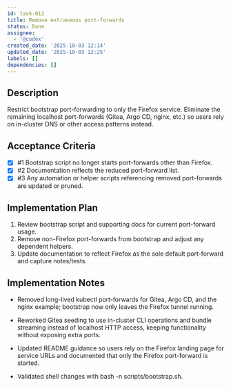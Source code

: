 ```yaml
---
id: task-012
title: Remove extraneous port-forwards
status: Done
assignee:
  - '@codex'
created_date: '2025-10-03 12:14'
updated_date: '2025-10-03 12:25'
labels: []
dependencies: []
---
```


## Description

<!-- SECTION:DESCRIPTION:BEGIN -->
Restrict bootstrap port-forwarding to only the Firefox service. Eliminate the remaining localhost port-forwards (Gitea, Argo CD, nginx, etc.) so users rely on in-cluster DNS or other access patterns instead.
<!-- SECTION:DESCRIPTION:END -->

## Acceptance Criteria
<!-- AC:BEGIN -->
- [x] #1 Bootstrap script no longer starts port-forwards other than Firefox.
- [x] #2 Documentation reflects the reduced port-forward list.
- [x] #3 Any automation or helper scripts referencing removed port-forwards are updated or pruned.
<!-- AC:END -->

## Implementation Plan

<!-- SECTION:PLAN:BEGIN -->
1. Review bootstrap script and supporting docs for current port-forward usage.
2. Remove non-Firefox port-forwards from bootstrap and adjust any dependent helpers.
3. Update documentation to reflect Firefox as the sole default port-forward and capture notes/tests.
<!-- SECTION:PLAN:END -->

## Implementation Notes

<!-- SECTION:NOTES:BEGIN -->
- Removed long-lived kubectl port-forwards for Gitea, Argo CD, and the nginx example; bootstrap now only leaves the Firefox tunnel running.
- Reworked Gitea seeding to use in-cluster CLI operations and bundle streaming instead of localhost HTTP access, keeping functionality without exposing extra ports.
- Updated README guidance so users rely on the Firefox landing page for service URLs and documented that only the Firefox port-forward is started.

- Validated shell changes with bash -n scripts/bootstrap.sh.
<!-- SECTION:NOTES:END -->
